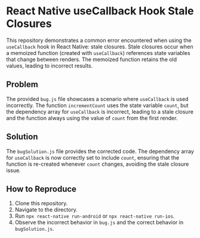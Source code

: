# React Native useCallback Hook Stale Closures

This repository demonstrates a common error encountered when using the `useCallback` hook in React Native: stale closures. Stale closures occur when a memoized function (created with `useCallback`) references state variables that change between renders.  The memoized function retains the old values, leading to incorrect results.

## Problem
The provided `bug.js` file showcases a scenario where `useCallback` is used incorrectly. The function `incrementCount` uses the state variable `count`, but the dependency array for `useCallback` is incorrect, leading to a stale closure and the function always using the value of `count` from the first render.

## Solution
The `bugSolution.js` file provides the corrected code. The dependency array for `useCallback` is now correctly set to include `count`, ensuring that the function is re-created whenever `count` changes, avoiding the stale closure issue.

## How to Reproduce
1. Clone this repository.
2. Navigate to the directory.
3. Run `npx react-native run-android` or `npx react-native run-ios`.
4. Observe the incorrect behavior in `bug.js` and the correct behavior in `bugSolution.js`.